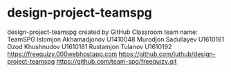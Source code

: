 # design-project-teamspg
design-project-teamspg created by GitHub Classroom
team name: TeamSPG
Islomjon Akhamadjonov U1410048
Murodjon Sadullayev U1610161
Ozod Khushnudov U1610181
Rustamjon Tulanov U1610192
https://freequizy.000webhostapp.com
https://github.com/iuthub/design-project-teamspg
https://github.com/team-spg/freequizy.git

